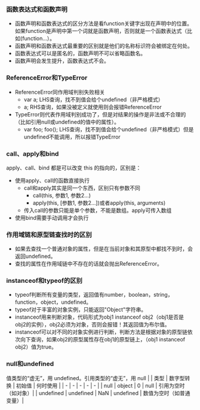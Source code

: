 ### 函数表达式和函数声明
- 函数声明和函数表达式的区分方法是看function关键字出现在声明中的位置。如果function是声明中第一个词就是函数声明，否则就是一个函数表达式（比如(function...）。
- 函数声明和函数表达式最重要的区别就是他们的名称标识符会被绑定在何处。
- 函数表达式可以是匿名的，函数声明不可以省略函数名。
- 函数声明会发生提升，函数表达式不会。

### ReferenceError和TypeError
- ReferenceError同作用域判别失败相关
   - var a; LHS查询，找不到值会给个undefined（非严格模式）
   - a; RHS查询，如果没被定义就使用则会报错ReferenceError
- TypeError则代表作用域判别成功了，但是对结果的操作是非法或不合理的（比如引用null或undefined的值中的属性）。
   - var foo; foo(); LHS查询，找不到值会给个undefined（非严格模式）但是undefined不能调用，所以报错TypeError

### call、apply和bind
apply、call、bind 都是可以改变 this 的指向的，区别是：
- 使用apply、call的函数直接执行
   - call和apply其实是同一个东西，区别只有参数不同
      - call(this, 参数1, 参数2...)
      - apply(this, [参数1, 参数2...])或者apply(this, arguments)
   - 传入call的参数只能是单个参数，不能是数组。apply可传入数组
- 使用bind需要手动调用才会执行

### 作用域链和原型链查找时的区别
- 如果去查找一个普通对象的属性，但是在当前对象和其原型中都找不到时，会返回undefined。
- 查找的属性在作用域链中不存在的话就会抛出ReferenceError。

### instanceof和typeof的区别
- typeof判断所有变量的类型，返回值有number，boolean，string，function，object，undefined。
- typeof对于丰富的对象实例，只能返回"Object"字符串。
- instanceof用来判断对象，代码形式为obj1 instanceof obj2（obj1是否是obj2的实例），obj2必须为对象，否则会报错！其返回值为布尔值。
- instanceof可以对不同的对象实例进行判断，判断方法是根据对象的原型链依次向下查询，如果obj2的原型属性存在obj1的原型链上，（obj1 instanceof obj2）值为true。

### null和undefined
值类型的“虚无”，用 undefined。引用类型的“虚无”，用 null
| | 类型 | 数字型转换 | 初始值 | 何时使用 |
| - | - | - | - | - |
| null | object | 0 | null | 引用为空时（如对象）|
| undefined | undefined | NaN | undefined | 数值为空时（如普通变量）|